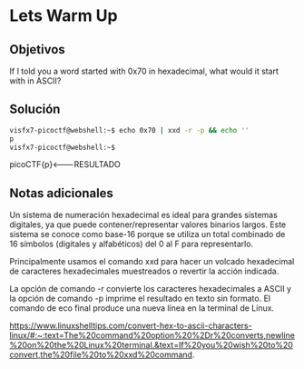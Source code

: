 # Lets Warm Up

## Objetivos
If I told you a word started with 0x70 in hexadecimal, what would it start with in ASCII?

## Solución 
```bash
visfx7-picoctf@webshell:~$ echo 0x70 | xxd -r -p && echo ''                   
p
visfx7-picoctf@webshell:~$ 

```
picoCTF{p}<---RESULTADO


## Notas adicionales 
Un sistema de numeración hexadecimal es ideal para grandes sistemas digitales, ya que puede contener/representar valores binarios largos. Este sistema se conoce como base-16 porque se utiliza un total combinado de 16 símbolos (digitales y alfabéticos) del 0 al F para representarlo.

Principalmente usamos el comando xxd para hacer un volcado hexadecimal de caracteres hexadecimales muestreados o revertir la acción indicada.

La opción de comando -r convierte los caracteres hexadecimales a ASCII y la opción de comando -p imprime el resultado en texto sin formato. El comando de eco final produce una nueva línea en la terminal de Linux.

https://www.linuxshelltips.com/convert-hex-to-ascii-characters-linux/#:~:text=The%20command%20option%20%2Dr%20converts,newline%20on%20the%20Linux%20terminal.&text=If%20you%20wish%20to%20convert,the%20file%20to%20xxd%20command.
